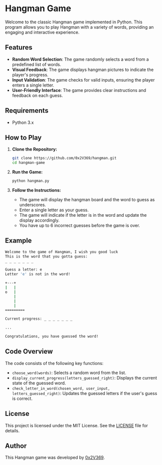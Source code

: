 
# Hangman Game

Welcome to the classic Hangman game implemented in Python. This program allows you to play Hangman with a variety of words, providing an engaging and interactive experience.

## Features

- **Random Word Selection**: The game randomly selects a word from a predefined list of words.
- **Visual Feedback**: The game displays hangman pictures to indicate the player's progress.
- **Input Validation**: The game checks for valid inputs, ensuring the player enters a single letter.
- **User-Friendly Interface**: The game provides clear instructions and feedback on each guess.

## Requirements

- Python 3.x

## How to Play

1. **Clone the Repository:**
    ```sh
    git clone https://github.com/0x2V369/hangman.git
    cd hangman-game
    ```

2. **Run the Game:**
    ```sh
    python hangman.py
    ```

3. **Follow the Instructions:**
    - The game will display the hangman board and the word to guess as underscores.
    - Enter a single letter as your guess.
    - The game will indicate if the letter is in the word and update the display accordingly.
    - You have up to 6 incorrect guesses before the game is over.

## Example

```sh
Welcome to the game of Hangman, I wish you good luck
This is the word that you gotta guess:
_ _ _ _ _ _ _ 

Guess a letter: e
Letter 'e' is not in the word!

+---+
|   |
o   |
    |
    |
    |
=========

Current progress: _ _ _ _ _ _ _ 

...

Congratulations, you have guessed the word!
```

## Code Overview

The code consists of the following key functions:

- `choose_word(words)`: Selects a random word from the list.
- `display_current_progress(letters_guessed_right)`: Displays the current state of the guessed word.
- `check_letter_in_word(chosen_word, user_input, letters_guessed_right)`: Updates the guessed letters if the user's guess is correct.

## License

This project is licensed under the MIT License. See the [LICENSE](LICENSE) file for details.

## Author

This Hangman game was developed by [0x2V369](https://github.com/0x2V369).
